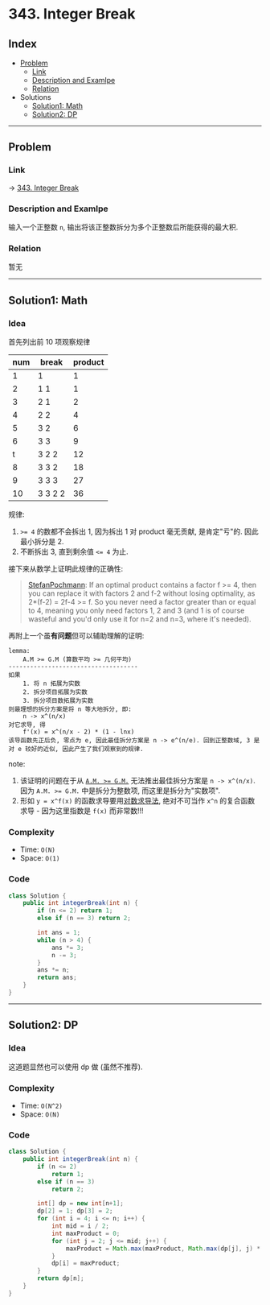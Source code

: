 # 343. Integer Break

## Index

- [Problem](#problem)
  - [Link](#Link)
  - [Description and Examlpe](#description-and-examlpe)
  - [Relation](#relation)
- Solutions
  - [Solution1: Math](#solution1-math)
  - [Solution2: DP](#solution2-dp)

----

## Problem

### Link

-> [343. Integer Break][1]

### Description and Examlpe

输入一个正整数 `n`, 输出将该正整数拆分为多个正整数后所能获得的最大积.

### Relation

暂无

----

## Solution1: Math

### Idea

首先列出前 10 项观察规律

num | break   | product
--- | ------- | -------
1   | 1       | 1
2   | 1 1     | 1
3   | 2 1     | 2
4   | 2 2     | 4
5   | 3 2     | 6
6   | 3 3     | 9
t   | 3 2 2   | 12
8   | 3 3 2   | 18
9   | 3 3 3   | 27
10  | 3 3 2 2 | 36

规律:

1. `>= 4` 的数都不会拆出 1, 因为拆出 1 对 product 毫无贡献, 是肯定"亏"的. 因此最小拆分是 2.
2. 不断拆出 3, 直到剩余值 `<= 4` 为止.

接下来从数学上证明此规律的正确性:

> [StefanPochmann][2]: If an optimal product contains a factor f >= 4, then you can replace it with factors 2 and f-2 without losing optimality, as 2*(f-2) = 2f-4 >= f. So you never need a factor greater than or equal to 4, meaning you only need factors 1, 2 and 3 (and 1 is of course wasteful and you'd only use it for n=2 and n=3, where it's needed).

再附上一个虽**有问题**但可以辅助理解的证明:

``` nohighlight
lemma:
    A.M >= G.M (算数平均 >= 几何平均)
------------------------------------
如果
    1. 将 n 拓展为实数
    2. 拆分项目拓展为实数
    3. 拆分项目数拓展为实数
则最理想的拆分方案是将 n 等大地拆分, 即:
    n -> x^(n/x)
对它求导, 得
    f'(x) = x^(n/x - 2) * (1 - lnx)
该导函数先正后负, 零点为 e, 因此最佳拆分方案是 n -> e^(n/e). 回到正整数域, 3 是对 e 较好的近似, 因此产生了我们观察到的规律.
```

note:

1. 该证明的问题在于从 [`A.M. >= G.M.`][3] 无法推出最佳拆分方案是 `n -> x^(n/x)`. 因为 `A.M. >= G.M.` 中是拆分为整数项, 而这里是拆分为"实数项".
2. 形如 `y = x^f(x)` 的函数求导要用[对数求导法][4], 绝对不可当作 `x^n` 的复合函数求导 - 因为这里指数是 `f(x)` 而非常数!!!

### Complexity

- Time: `O(N)`
- Space: `O(1)`

### Code

```java
class Solution {
    public int integerBreak(int n) {
        if (n <= 2) return 1;
        else if (n == 3) return 2;

        int ans = 1;
        while (n > 4) {
            ans *= 3;
            n -= 3;
        }
        ans *= n;
        return ans;
    }
}
```

----

## Solution2: DP

### Idea

这道题显然也可以使用 dp 做 (虽然不推荐).

### Complexity

- Time: `O(N^2)`
- Space: `O(N)`

### Code

```java
class Solution {
    public int integerBreak(int n) {
        if (n <= 2)
            return 1;
        else if (n == 3)
            return 2;

        int[] dp = new int[n+1];
        dp[2] = 1; dp[3] = 2;
        for (int i = 4; i <= n; i++) {
            int mid = i / 2;
            int maxProduct = 0;
            for (int j = 2; j <= mid; j++) {
                maxProduct = Math.max(maxProduct, Math.max(dp[j], j) * Math.max(dp[i-j], i-j));
            }
            dp[i] = maxProduct;
        }
        return dp[n];
    }
}
```

[1]: https://leetcode.com/problems/integer-break/
[2]: https://leetcode.com/problems/integer-break/discuss/80721/Why-factor-2-or-3-The-math-behind-this-problem./85320
[3]: https://en.wikipedia.org/wiki/Inequality_of_arithmetic_and_geometric_means
[4]: https://baike.baidu.com/item/%E5%AF%B9%E6%95%B0%E6%B1%82%E5%AF%BC%E6%B3%95
